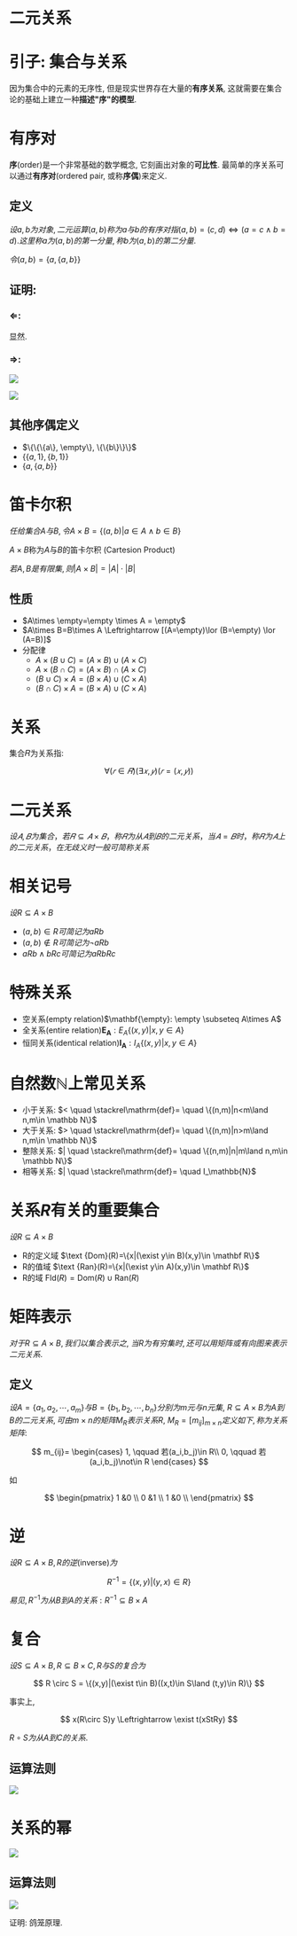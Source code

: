 # 二元关系

# 引子: 集合与关系

因为集合中的元素的无序性, 但是现实世界存在大量的**有序关系**, 这就需要在集合论的基础上建立一种**描述"序"的模型**.

# 有序对

**序**(order)是一个非常基础的数学概念, 它刻画出对象的**可比性**. 最简单的序关系可以通过**有序对**(ordered pair, 或称**序偶**)来定义.

## 定义

$设a, b为对象, 二元运算(a, b)称为a与b的有序对指(a, b)= (c,d)\Leftrightarrow (a=c \land b=d). 这里称a为(a, b)的第一分量, 称b为(a,b)的第二分量.$

$令(a, b)=\{{a}, \{a, b\}\}$

## 证明:

### $\Leftarrow$:

显然.

### $\Rightarrow$:

![](./images/2020-10-22-11-56-59.png)

![](./images/2020-10-22-12-00-52.png)

## 其他序偶定义

* $\{\{\{a\}, \empty\}, \{\{b\}\}\}$
* $\{\{a,1\},\{b, 1\}\}$
* $\{a,\{a,b\}\}$

# 笛卡尔积

$任给集合A与B, 令A\times B=\{(a,b)|a\in A \land  b\in B\}$

$A\times B$称为$A$与$B$的笛卡尔积 (Cartesion Product)

$若A,B是有限集, 则|A\times B|=|A|\cdot |B|$

## 性质

* $A\times \empty=\empty \times A = \empty$
* $A\times B=B\times A \Leftrightarrow [(A=\empty)\lor (B=\empty) \lor (A=B)]$
* 分配律
  * $A\times(B\cup C)=(A\times B)\cup(A\times C)$
  * $A\times(B\cap C)=(A\times B)\cap(A\times C)$
  * $(B\cup C)\times A=(B\times A)\cup(C\times A)$
  * $(B\cap C)\times A=(B\times A)\cup(C\times A)$


# 关系

集合𝑅为关系指:

$$
∀(𝑟∈𝑅)(∃𝑥,𝑦)(𝑟=(𝑥,𝑦))
$$


# ⼆元关系

$设𝐴,𝐵为集合，若𝑅⊆𝐴×𝐵， 称𝑅为从𝐴到𝐵的二元关系，当𝐴=𝐵时，称𝑅为𝐴 上的二元关系，在无歧义时一般可简称关系$

# 相关记号

$设R\subseteq A\times B$

* $(a, b)\in R 可简记为aRb$
* $(a, b)\not\in R 可简记为\lnot aRb$
* $aRb \land bRc 可简记为aRbRc$

# 特殊关系

* 空关系(empty relation)$\mathbf{\empty}: \empty \subseteq A\times A$
* 全关系(entire relation)$\mathbf{E_A}: E_A\{(x,y)|x,y\in A\}$
* 恒同关系(identical relation)$\mathbf{I_A}: I_A \{(x,y)|x,y\in A\}$

# 自然数$\mathbb{N}$上常见关系

* 小于关系: $< \quad \stackrel\mathrm{def}= \quad \{(n,m)|n<m\land n,m\in \mathbb N\}$
* 大于关系: $> \quad \stackrel\mathrm{def}= \quad \{(n,m)|n>m\land n,m\in \mathbb N\}$
* 整除关系: $| \quad \stackrel\mathrm{def}= \quad \{(n,m)|n|m\land n,m\in \mathbb N\}$
* 相等关系: $| \quad \stackrel\mathrm{def}= \quad I_\mathbb{N}$

# 关系$R$有关的重要集合

$设R\subseteq A\times B$

* R的定义域 $\text {Dom}(R)=\{x|(\exist y\in B)(x,y)\in \mathbf R\}$
* R的值域 $\text {Ran}(R)=\{x|(\exist y\in A)(x,y)\in \mathbf R\}$
* R的域 $\text {Fld}(R)=\text {Dom}(R)\cup \text {Ran}(R)$

# 矩阵表示

$对于R\subseteq A\times B, 我们以集合表示之,$
$当R为有穷集时, 还可以用矩阵或有向图来表示二元关系.$

## 定义

$设A=\{a_1,a_2,\cdots,a_m\}与B=\{b_1,b_2,\cdots,b_n\}分别为m元与n元集,$
$R\subseteq A\times B为A到B的二元关系, 可由m\times n的矩阵M_R表示关系R,$
$M_R=[m_{ij}]_{m\times n}定义如下, 称为关系矩阵:$

$$
m_{ij}=
\begin{cases}
1, \qquad 若(a_i,b_j)\in R\\
0, \qquad 若(a_i,b_j)\not\in R
\end{cases}
$$

如

$$
\begin{pmatrix}
1 &0 \\
0 &1 \\
1 &0 \\
\end{pmatrix}
$$

# 逆

$设R\subseteq A\times B, R的逆(\text{inverse})为$

$$
R^{-1}=\{(x,y)|(y,x)\in R\}
$$

$易见, R^{-1}为从B到A的关系: R^{-1}\subseteq B\times A$

# 复合

$设S\subseteq A\times B, R\subseteq B\times C, R与S的复合为$

$$
R \circ S = \{(x,y)|(\exist t\in B)((x,t)\in S\land (t,y)\in R)\}
$$

事实上,

$$
x(R\circ S)y \Leftrightarrow \exist t(xStRy)
$$

$R\circ S 为从A到C的关系$.

## 运算法则

![](./images/2020-10-26-11-50-15.png)

# 关系的幂

![](./images/2020-10-26-11-50-48.png)

## 运算法则

![](./images/2020-10-26-11-51-13.png)

证明: 鸽笼原理.